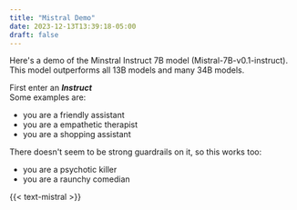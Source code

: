 ```yaml
---
title: "Mistral Demo"
date: 2023-12-13T13:39:18-05:00
draft: false
---
```


Here's a demo of the Minstral Instruct 7B model (Mistral-7B-v0.1-instruct).
This model outperforms all 13B models and many 34B models.

First enter an ***Instruct***  
Some examples are:
* you are a friendly assistant
* you are a empathetic therapist
* you are a shopping assistant

There doesn't seem to be strong guardrails on it, so this works too:
* you are a psychotic killer
* you are a raunchy comedian

{{< text-mistral >}}